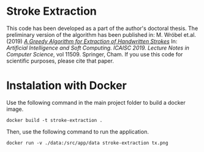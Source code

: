 # Stroke Extraction

This code has been developed as a part of the author's doctoral thesis. The preliminary version of the algorithm has been published in: M. Wróbel et.al. (2019) [_A Greedy Algorithm for Extraction of Handwritten Strokes_](https://link.springer.com/chapter/10.1007/978-3-030-20915-5_42) In: _Artificial Intelligence and Soft Computing. ICAISC 2019. Lecture Notes in Computer Science_, vol 11509. Springer, Cham. If you use this code for scientific purposes, please cite that paper.

# Instalation with Docker

Use the following command in the main project folder to build a docker image.
```
docker build -t stroke-extraction .
```

Then, use the following command to run the application.
```
docker run -v ./data:/src/app/data stroke-extraction tx.png
```